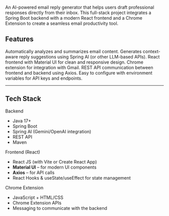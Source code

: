 An AI-powered email reply generator that helps users draft professional responses directly from their inbox. 
This full-stack project integrates a Spring Boot backend with a modern React frontend and a Chrome Extension to create a seamless email productivity tool.

## Features

  Automatically analyzes and summarizes email content.
  Generates context-aware reply suggestions using Spring AI (or other LLM-based APIs).
  React frontend with Material UI for clean and responsive design.
  Chrome extension for integration with Gmail.
  REST API communication between frontend and backend using Axios.
  Easy to configure with environment variables for API keys and endpoints.

---

## Tech Stack

 Backend
- Java 17+
- Spring Boot
- Spring AI (Gemini/OpenAI integration)
- REST API
- Maven

 Frontend (React)
- React JS (with Vite or Create React App)
- **Material UI** – for modern UI components
- **Axios** – for API calls
- React Hooks & useState/useEffect for state management

Chrome Extension
- JavaScript + HTML/CSS
- Chrome Extension APIs
- Messaging to communicate with the backend



